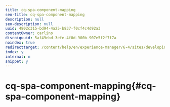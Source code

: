 ```yaml
---
title: cq-spa-component-mapping
seo-title: cq-spa-component-mapping
description: null
seo-description: null
uuid: 4802c315-bd94-4a25-b837-f0cf4c4d92a3
contentOwner: carlino
discoiquuid: 5af49ebd-3efe-4f0d-900b-907e5f2f7f7a
noindex: true
redirecttarget: /content/help/en/experience-manager/6-4/sites/developing/using/reference-materials
index: y
internal: n
snippet: y
---
```


# cq-spa-component-mapping{#cq-spa-component-mapping}

